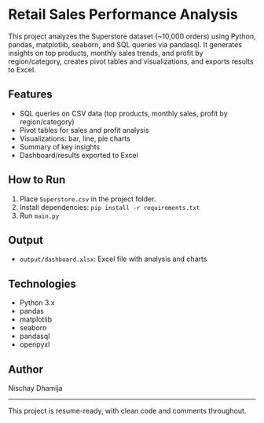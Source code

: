 # Retail Sales Performance Analysis

This project analyzes the Superstore dataset (~10,000 orders) using Python, pandas, matplotlib, seaborn, and SQL queries via pandasql. It generates insights on top products, monthly sales trends, and profit by region/category, creates pivot tables and visualizations, and exports results to Excel.

## Features
- SQL queries on CSV data (top products, monthly sales, profit by region/category)
- Pivot tables for sales and profit analysis
- Visualizations: bar, line, pie charts
- Summary of key insights
- Dashboard/results exported to Excel

## How to Run
1. Place `Superstore.csv` in the project folder.
2. Install dependencies: `pip install -r requirements.txt`
3. Run `main.py`

## Output
- `output/dashboard.xlsx`: Excel file with analysis and charts

## Technologies
- Python 3.x
- pandas
- matplotlib
- seaborn
- pandasql
- openpyxl

## Author
Nischay Dhamija

---
This project is resume-ready, with clean code and comments throughout.
